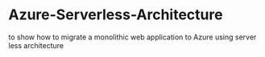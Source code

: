 # Azure-Serverless-Architecture
to show how to migrate a monolithic web application to Azure using server less architecture
